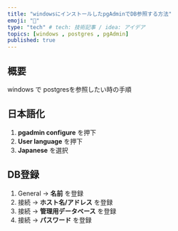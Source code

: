 ```yaml
---
title: "windowsにインストールしたpgAdminでDB参照する方法"
emoji: "🐘"
type: "tech" # tech: 技術記事 / idea: アイデア
topics: [windows , postgres , pgAdmin]
published: true
---
```


## 概要
windows で postgresを参照したい時の手順

## 日本語化
1. **pgadmin configure** を押下
2. **User language** を押下
3. **Japanese** を選択

## DB登録

1. General → **名前** を登録
2. 接続 → **ホスト名/アドレス** を登録
3. 接続 → **管理用データベース** を登録
4. 接続 → **パスワード** を登録
